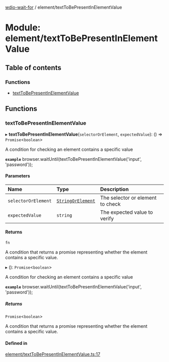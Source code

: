 [wdio-wait-for](../README.md) / element/textToBePresentInElementValue

# Module: element/textToBePresentInElementValue

## Table of contents

### Functions

- [textToBePresentInElementValue](element_textToBePresentInElementValue.md#texttobepresentinelementvalue)

## Functions

### textToBePresentInElementValue

▸ **textToBePresentInElementValue**(`selectorOrElement`, `expectedValue`): () => `Promise`<`boolean`\>

A condition for checking an element contains a specific value

**`example`**
browser.waitUntil(textToBePresentInElementValue('input', 'password'));

#### Parameters

| Name | Type | Description |
| :------ | :------ | :------ |
| `selectorOrElement` | [`StringOrElement`](utils_element_types.md#stringorelement) | The selector or element to check |
| `expectedValue` | `string` | The expected value to verify |

#### Returns

`fn`

A condition that returns a promise
    representing whether the element contains a specific value.

▸ (): `Promise`<`boolean`\>

A condition for checking an element contains a specific value

**`example`**
browser.waitUntil(textToBePresentInElementValue('input', 'password'));

##### Returns

`Promise`<`boolean`\>

A condition that returns a promise
    representing whether the element contains a specific value.

#### Defined in

[element/textToBePresentInElementValue.ts:17](https://github.com/webdriverio-community/wdio-wait-for/blob/60821ec/src/element/textToBePresentInElementValue.ts#L17)
